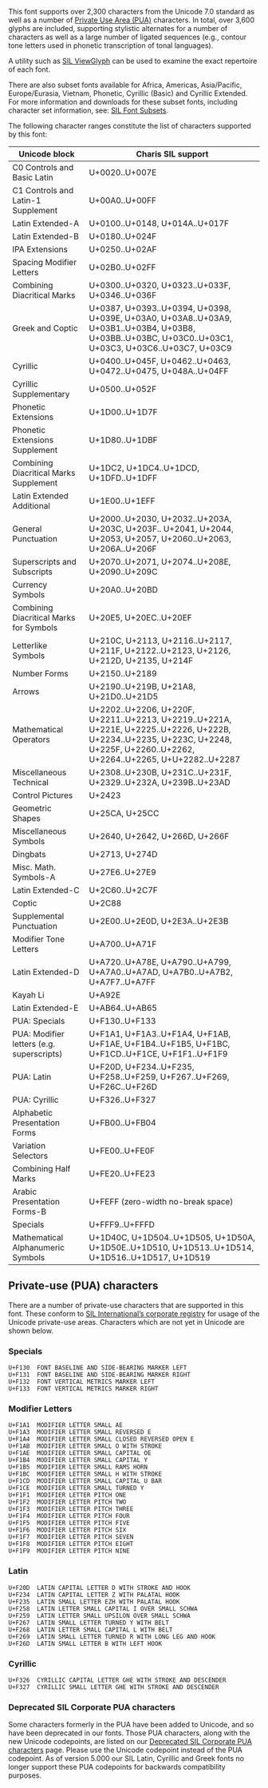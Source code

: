 This font supports over 2,300 characters from the Unicode 7.0 standard as well as a number of <a href="http://scripts.sil.org/SILPUAassignments">Private Use Area (PUA)</a> characters. In total, over 3,600 glyphs are included, supporting stylistic alternates for a number of characters as well as a large number of ligated sequences (e.g., contour tone letters used in phonetic transcription of tonal languages). 

A utility such as <a href="http://scripts.sil.org/ViewGlyph_home">SIL ViewGlyph</a> can be used to examine the exact repertoire of each font.

There are also subset fonts available for Africa, Americas, Asia/Pacific, Europe/Eurasia, Vietnam, Phonetic, Cyrillic (Basic) and Cyrillic Extended. For more information and downloads for these subset fonts, including character set information, see: [SIL Font Subsets](http://software.sil.org/lcgfonts/font-subsets/).

The following character ranges constitute the list of characters supported by this font:

Unicode block | Charis SIL support
------------- | ---------------
C0 Controls and Basic Latin|U+0020..U+007E
C1 Controls and Latin-1 Supplement|U+00A0..U+00FF
Latin Extended-A|U+0100..U+0148, U+014A..U+017F
Latin Extended-B|U+0180..U+024F
IPA Extensions|U+0250..U+02AF
Spacing Modifier Letters|U+02B0..U+02FF
Combining Diacritical Marks|U+0300..U+0320, U+0323..U+033F, U+0346..U+036F
Greek and Coptic|U+0387, U+0393..U+0394, U+0398, U+039E, U+03A0, U+03A8..U+03A9, U+03B1..U+03B4, U+03B8, U+03BB..U+03BC, U+03C0..U+03C1, U+03C3, U+03C6..U+03C7, U+03C9
Cyrillic|U+0400..U+045F, U+0462..U+0463, U+0472..U+0475, U+048A..U+04FF
Cyrillic Supplementary|U+0500..U+052F
Phonetic Extensions|U+1D00..U+1D7F
Phonetic Extensions Supplement|U+1D80..U+1DBF
Combining Diacritical Marks Supplement|U+1DC2, U+1DC4..U+1DCD, U+1DFD..U+1DFF
Latin Extended Additional|U+1E00..U+1EFF
General Punctuation|U+2000..U+2030, U+2032..U+203A, U+203C, U+203F.. U+2041, U+2044, U+2053, U+2057, U+2060..U+2063, U+206A..U+206F
Superscripts and Subscripts|U+2070..U+2071, U+2074..U+208E, U+2090..U+209C
Currency Symbols|U+20A0..U+20BD
Combining Diacritical Marks for Symbols|U+20E5, U+20EC..U+20EF
Letterlike Symbols|U+210C, U+2113, U+2116..U+2117, U+211F, U+2122..U+2123, U+2126, U+212D, U+2135, U+214F
Number Forms|U+2150..U+2189
Arrows|U+2190..U+219B, U+21A8, U+21D0..U+21D5
Mathematical Operators|U+2202..U+2206, U+220F, U+2211..U+2213, U+2219..U+221A, U+221E, U+2225..U+2226, U+222B, U+2234..U+2235, U+223C, U+2248, U+225F, U+2260..U+2262, U+2264..U+2265, U+U+2282..U+2287
Miscellaneous Technical|U+2308..U+230B, U+231C..U+231F, U+2329..U+232A, U+239B..U+23AD
Control Pictures|U+2423
Geometric Shapes|U+25CA, U+25CC
Miscellaneous Symbols|U+2640, U+2642, U+266D, U+266F
Dingbats|U+2713, U+274D
Misc. Math. Symbols-A|U+27E6..U+27E9
Latin Extended-C|U+2C60..U+2C7F
Coptic|U+2C88
Supplemental Punctuation|U+2E00..U+2E0D, U+2E3A..U+2E3B
Modifier Tone Letters|U+A700..U+A71F
Latin Extended-D|U+A720..U+A78E, U+A790..U+A799, U+A7A0..U+A7AD, U+A7B0..U+A7B2, U+A7F7..U+A7FF
Kayah Li|U+A92E
Latin Extended-E|U+AB64..U+AB65
PUA: Specials|U+F130..U+F133
PUA: Modifier letters (e.g. superscripts)|U+F1A1, U+F1A3..U+F1A4, U+F1AB, U+F1AE, U+F1B4..U+F1B5, U+F1BC, U+F1CD..U+F1CE, U+F1F1..U+F1F9
PUA: Latin|U+F20D, U+F234..U+F235, U+F258..U+F259, U+F267..U+F269, U+F26C..U+F26D
PUA: Cyrillic|U+F326..U+F327
Alphabetic Presentation Forms|U+FB00..U+FB04
Variation Selectors|U+FE00..U+FE0F
Combining Half Marks|U+FE20..U+FE23
Arabic Presentation Forms-B|U+FEFF (zero-width no-break space)
Specials|U+FFF9..U+FFFD
Mathematical Alphanumeric Symbols|U+1D40C, U+1D504..U+1D505, U+1D50A, U+1D50E..U+1D510, U+1D513..U+1D514, U+1D516..U+1D517, U+1D519

## Private-use (PUA) characters

There are a number of private-use characters that are supported in this font. These conform to [SIL International’s corporate registry](link:http://scripts.sil.org/PUA_home) for usage of the Unicode private-use areas. Characters which are not yet in Unicode are shown below. 

### Specials

    U+F130  FONT BASELINE AND SIDE-BEARING MARKER LEFT
    U+F131  FONT BASELINE AND SIDE-BEARING MARKER RIGHT
    U+F132  FONT VERTICAL METRICS MARKER LEFT
    U+F133  FONT VERTICAL METRICS MARKER RIGHT

### Modifier Letters

    U+F1A1  MODIFIER LETTER SMALL AE
    U+F1A3  MODIFIER LETTER SMALL REVERSED E
    U+F1A4  MODIFIER LETTER SMALL CLOSED REVERSED OPEN E
    U+F1AB  MODIFIER LETTER SMALL O WITH STROKE
    U+F1AE  MODIFIER LETTER SMALL CAPITAL OE
    U+F1B4  MODIFIER LETTER SMALL CAPITAL Y
    U+F1B5  MODIFIER LETTER SMALL RAMS HORN
    U+F1BC  MODIFIER LETTER SMALL H WITH STROKE
    U+F1CD  MODIFIER LETTER SMALL CAPITAL U BAR
    U+F1CE  MODIFIER LETTER SMALL TURNED Y
    U+F1F1  MODIFIER LETTER PITCH ONE
    U+F1F2  MODIFIER LETTER PITCH TWO
    U+F1F3  MODIFIER LETTER PITCH THREE
    U+F1F4  MODIFIER LETTER PITCH FOUR
    U+F1F5  MODIFIER LETTER PITCH FIVE
    U+F1F6  MODIFIER LETTER PITCH SIX
    U+F1F7  MODIFIER LETTER PITCH SEVEN
    U+F1F8  MODIFIER LETTER PITCH EIGHT
    U+F1F9  MODIFIER LETTER PITCH NINE

### Latin

    U+F20D  LATIN CAPITAL LETTER D WITH STROKE AND HOOK
    U+F234  LATIN CAPITAL LETTER Z WITH PALATAL HOOK
    U+F235  LATIN SMALL LETTER EZH WITH PALATAL HOOK
    U+F258  LATIN LETTER SMALL CAPITAL I OVER SMALL SCHWA
    U+F259  LATIN LETTER SMALL UPSILON OVER SMALL SCHWA
    U+F267  LATIN SMALL LETTER TURNED Y WITH BELT
    U+F268  LATIN LETTER SMALL CAPITAL L WITH BELT
    U+F269  LATIN SMALL LETTER TURNED R WITH LONG LEG AND HOOK
    U+F26D  LATIN SMALL LETTER B WITH LEFT HOOK

### Cyrillic

    U+F326  CYRILLIC CAPITAL LETTER GHE WITH STROKE AND DESCENDER
    U+F327  CYRILLIC SMALL LETTER GHE WITH STROKE AND DESCENDER

### Deprecated SIL Corporate PUA characters

Some characters formerly in the PUA have been added to Unicode, and so have been deprecated in our fonts. Those PUA characters, along with the new Unicode codepoints, are listed on our <a href="http://scripts.sil.org/PUA_Deprecated">Deprecated SIL Corporate PUA characters</a> page. Please use the Unicode codepoint instead of the PUA codepoint. As of version 5.000 our SIL Latin, Cyrillic and Greek fonts no longer support these PUA codepoints for backwards compatibility purposes.
